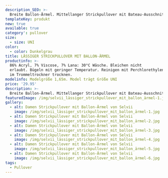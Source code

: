 ```yaml
---
description_SEO: >-
  Breite Ballon-Ärmel. Mittellanger Strickpullover mit Bateau-Ausschnitt. Farbe Dunkelgrau. Von Selvii.
templateKey: produkt
new: true
available: true
category': pullover
size:
  - size: UNI
color:
  - color: Dunkelgrau
title: LÄSSIGER STRICKPULLOVER MIT BALLON-ÄRMEL
productinfo: >-
  86% Acryl, 7% Viscose, 7% Lana: 30°C Wäsche. Bleichen nicht
  erlaubt. Bügeln mit geringer Temperatur. Reinigen mit Perchlorethylen. Nicht
  im Trommeltrockner trocknen.
modelinfo: Modelgröße 1,65m. Model trägt Größe UNI
price: '29.95'
description: >-
  Breite Ballon-Ärmel. Mittellanger Strickpullover mit Bateau-Ausschnitt. Farbe Dunkelgrau.
featuredImage: /img/selvii_lässiger_strickpullover_mit_ballon_ärmel-1.jpg
gallery:
  - alt: Damen Strickpullover mit Ballon-Ärmel von Selvii
    image: /img/selvii_lässiger_strickpullover_mit_ballon_ärmel-1.jpg
  - alt: Damen Strickpullover mit Ballon-Ärmel von Selvii
    image: /img/selvii_lässiger_strickpullover_mit_ballon_ärmel-2.jpg
  - alt: Damen Strickpullover mit Ballon-Ärmel von Selvii
    image: /img/selvii_lässiger_strickpullover_mit_ballon_ärmel-3.jpg
  - alt: Damen Strickpullover mit Ballon-Ärmel von Selvii
    image: /img/selvii_lässiger_strickpullover_mit_ballon_ärmel-4.jpg
  - alt: Damen Strickpullover mit Ballon-Ärmel von Selvii
    image: /img/selvii_lässiger_strickpullover_mit_ballon_ärmel-5.jpg
  - alt: Damen Strickpullover mit Ballon-Ärmel von Selvii
    image: /img/selvii_lässiger_strickpullover_mit_ballon_ärmel-6.jpg
tags:
  - Pullover
---
```


